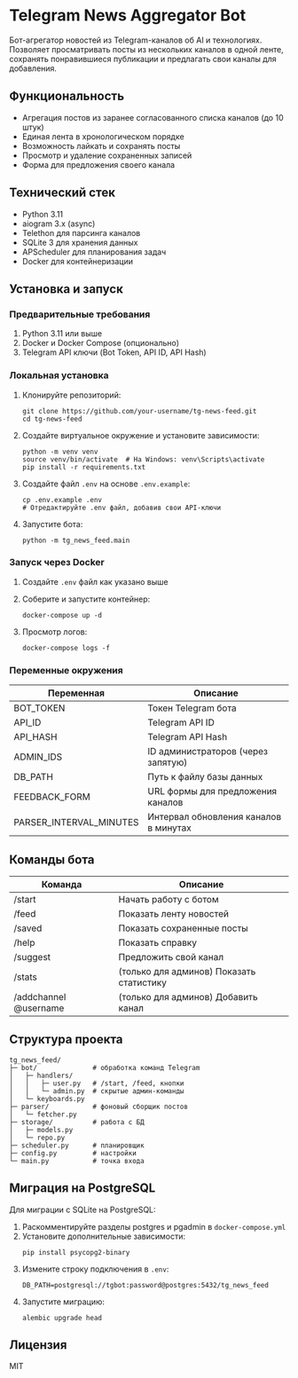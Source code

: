 # Telegram News Aggregator Bot

Бот-агрегатор новостей из Telegram-каналов об AI и технологиях. Позволяет просматривать посты из нескольких каналов в одной ленте, сохранять понравившиеся публикации и предлагать свои каналы для добавления.

## Функциональность

- Агрегация постов из заранее согласованного списка каналов (до 10 штук)
- Единая лента в хронологическом порядке
- Возможность лайкать и сохранять посты
- Просмотр и удаление сохраненных записей
- Форма для предложения своего канала

## Технический стек

- Python 3.11
- aiogram 3.x (async)
- Telethon для парсинга каналов
- SQLite 3 для хранения данных
- APScheduler для планирования задач
- Docker для контейнеризации

## Установка и запуск

### Предварительные требования

1. Python 3.11 или выше
2. Docker и Docker Compose (опционально)
3. Telegram API ключи (Bot Token, API ID, API Hash)

### Локальная установка

1. Клонируйте репозиторий:
   ```
   git clone https://github.com/your-username/tg-news-feed.git
   cd tg-news-feed
   ```

2. Создайте виртуальное окружение и установите зависимости:
   ```
   python -m venv venv
   source venv/bin/activate  # На Windows: venv\Scripts\activate
   pip install -r requirements.txt
   ```

3. Создайте файл `.env` на основе `.env.example`:
   ```
   cp .env.example .env
   # Отредактируйте .env файл, добавив свои API-ключи
   ```

4. Запустите бота:
   ```
   python -m tg_news_feed.main
   ```

### Запуск через Docker

1. Создайте `.env` файл как указано выше

2. Соберите и запустите контейнер:
   ```
   docker-compose up -d
   ```

3. Просмотр логов:
   ```
   docker-compose logs -f
   ```

### Переменные окружения

| Переменная | Описание |
|------------|----------|
| BOT_TOKEN | Токен Telegram бота |
| API_ID | Telegram API ID |
| API_HASH | Telegram API Hash |
| ADMIN_IDS | ID администраторов (через запятую) |
| DB_PATH | Путь к файлу базы данных |
| FEEDBACK_FORM | URL формы для предложения каналов |
| PARSER_INTERVAL_MINUTES | Интервал обновления каналов в минутах |

## Команды бота

| Команда | Описание |
|---------|----------|
| /start | Начать работу с ботом |
| /feed | Показать ленту новостей |
| /saved | Показать сохраненные посты |
| /help | Показать справку |
| /suggest | Предложить свой канал |
| /stats | (только для админов) Показать статистику |
| /addchannel @username | (только для админов) Добавить канал |

## Структура проекта

```
tg_news_feed/
├─ bot/              # обработка команд Telegram
│   ├─ handlers/
│   │   ├─ user.py   # /start, /feed, кнопки
│   │   └─ admin.py  # скрытые админ-команды
│   └─ keyboards.py
├─ parser/           # фоновый сборщик постов
│   └─ fetcher.py
├─ storage/          # работа с БД
│   ├─ models.py
│   └─ repo.py
├─ scheduler.py      # планировщик
├─ config.py         # настройки
└─ main.py           # точка входа
```

## Миграция на PostgreSQL

Для миграции с SQLite на PostgreSQL:

1. Раскомментируйте разделы postgres и pgadmin в `docker-compose.yml`
2. Установите дополнительные зависимости:
   ```
   pip install psycopg2-binary
   ```
3. Измените строку подключения в `.env`:
   ```
   DB_PATH=postgresql://tgbot:password@postgres:5432/tg_news_feed
   ```
4. Запустите миграцию:
   ```
   alembic upgrade head
   ```

## Лицензия

MIT 